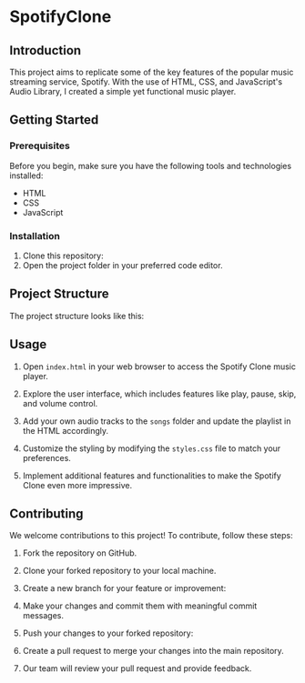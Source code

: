 # SpotifyClone

## Introduction

 This project aims to replicate some of the key features of the popular music streaming service, Spotify. With the use of HTML, CSS, and JavaScript's Audio Library, I created a simple yet functional music player.

## Getting Started

### Prerequisites

Before you begin, make sure you have the following tools and technologies installed:

- HTML
- CSS
- JavaScript

### Installation

1. Clone this repository:
2. Open the project folder in your preferred code editor.

## Project Structure

The project structure looks like this:

## Usage

1. Open `index.html` in your web browser to access the Spotify Clone music player.

2. Explore the user interface, which includes features like play, pause, skip, and volume control.

3. Add your own audio tracks to the `songs` folder and update the playlist in the HTML accordingly.

4. Customize the styling by modifying the `styles.css` file to match your preferences.

5. Implement additional features and functionalities to make the Spotify Clone even more impressive.

## Contributing

We welcome contributions to this project! To contribute, follow these steps:

1. Fork the repository on GitHub.

2. Clone your forked repository to your local machine.

3. Create a new branch for your feature or improvement:

4. Make your changes and commit them with meaningful commit messages.

5. Push your changes to your forked repository:

6. Create a pull request to merge your changes into the main repository.

7. Our team will review your pull request and provide feedback.







